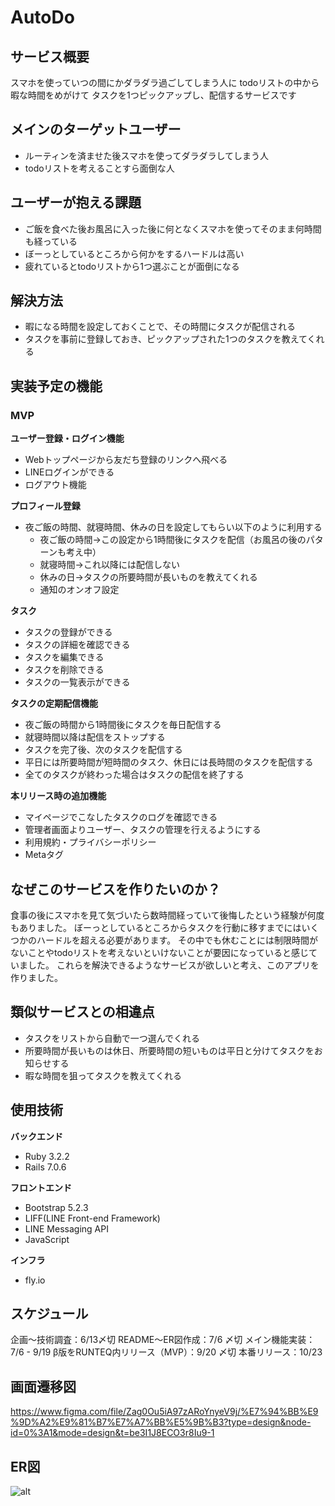 # AutoDo

## サービス概要

スマホを使っていつの間にかダラダラ過ごしてしまう人に
todoリストの中から暇な時間をめがけて
タスクを1つピックアップし、配信するサービスです

## メインのターゲットユーザー

- ルーティンを済ませた後スマホを使ってダラダラしてしまう人
- todoリストを考えることすら面倒な人

## ユーザーが抱える課題

- ご飯を食べた後お風呂に入った後に何となくスマホを使ってそのまま何時間も経っている
- ぼーっとしているところから何かをするハードルは高い
- 疲れているとtodoリストから1つ選ぶことが面倒になる


## 解決方法

- 暇になる時間を設定しておくことで、その時間にタスクが配信される
- タスクを事前に登録しておき、ピックアップされた1つのタスクを教えてくれる

## 実装予定の機能
### MVP

**ユーザー登録・ログイン機能**
- Webトップページから友だち登録のリンクへ飛べる
- LINEログインができる
- ログアウト機能

**プロフィール登録**
- 夜ご飯の時間、就寝時間、休みの日を設定してもらい以下のように利用する
	- 夜ご飯の時間→この設定から1時間後にタスクを配信（お風呂の後のパターンも考え中）
	- 就寝時間→これ以降には配信しない
	- 休みの日→タスクの所要時間が長いものを教えてくれる
	- 通知のオンオフ設定

**タスク**
- タスクの登録ができる
- タスクの詳細を確認できる
- タスクを編集できる
- タスクを削除できる
- タスクの一覧表示ができる

**タスクの定期配信機能**
- 夜ご飯の時間から1時間後にタスクを毎日配信する
- 就寝時間以降は配信をストップする
- タスクを完了後、次のタスクを配信する
- 平日には所要時間が短時間のタスク、休日には長時間のタスクを配信する
- 全てのタスクが終わった場合はタスクの配信を終了する

**本リリース時の追加機能**
- マイページでこなしたタスクのログを確認できる
- 管理者画面よりユーザー、タスクの管理を行えるようにする
- 利用規約・プライバシーポリシー
- Metaタグ


## なぜこのサービスを作りたいのか？

食事の後にスマホを見て気づいたら数時間経っていて後悔したという経験が何度もありました。
ぼーっとしているところからタスクを行動に移すまでにはいくつかのハードルを超える必要があります。
その中でも休むことには制限時間がないことやtodoリストを考えないといけないことが要因になっていると感じていました。
これらを解決できるようなサービスが欲しいと考え、このアプリを作りました。

## 類似サービスとの相違点

- タスクをリストから自動で一つ選んでくれる
- 所要時間が長いものは休日、所要時間の短いものは平日と分けてタスクをお知らせする
- 暇な時間を狙ってタスクを教えてくれる


## 使用技術

**バックエンド**
- Ruby 3.2.2
- Rails 7.0.6

**フロントエンド**
- Bootstrap 5.2.3
- LIFF(LINE Front-end Framework)
- LINE Messaging API
- JavaScript

**インフラ**
- fly.io

## スケジュール

企画〜技術調査：6/13〆切
README〜ER図作成：7/6 〆切
メイン機能実装：7/6 - 9/19
β版をRUNTEQ内リリース（MVP）：9/20 〆切
本番リリース：10/23

## 画面遷移図

https://www.figma.com/file/Zag0Ou5iA97zARoYnyeV9j/%E7%94%BB%E9%9D%A2%E9%81%B7%E7%A7%BB%E5%9B%B3?type=design&node-id=0%3A1&mode=design&t=be3I1J8ECO3r8Iu9-1

## ER図

![alt](https://i.gyazo.com/1b11d18cd822e7a195e0f5bdfa832bdf.png)
